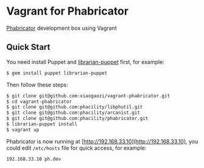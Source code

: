 # Vagrant for Phabricator #

[Phabricator](http://phabricator.org) development box using Vagrant


## Quick Start ##

You need install Puppet and [librarian-puppet](http://librarian-puppet.com) first, for example:

```bash
$ gem install puppet librarian-puppet
```

Then follow these steps:

```bash
$ git clone git@github.com:xiaogaozi/vagrant-phabricator.git
$ cd vagrant-phabricator
$ git clone git@github.com:phacility/libphutil.git
$ git clone git@github.com:phacility/arcanist.git
$ git clone git@github.com:phacility/phabricator.git
$ librarian-puppet install
$ vagrant up
```

Phabricator is now running at [http://192.168.33.10](http://192.168.33.10), you could edit `/etc/hosts` file for quick access, for example:

```
192.168.33.10 ph.dev
```
